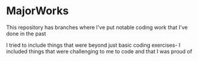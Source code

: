 # MajorWorks

This repository has branches where I've put notable coding work that I've done in the past

I tried to include things that were beyond just basic coding exercises-
I included things that were challenging to me to code and that I was proud of

